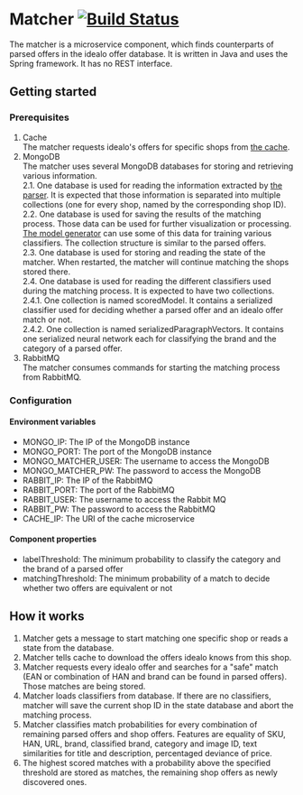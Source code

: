 # Matcher [![Build Status](https://travis-ci.org/HPI-BP2017N2/Matcher.svg?branch=master)](https://travis-ci.org/HPI-BP2017N2/Matcher)
The matcher is a microservice component, which finds counterparts of parsed offers in the idealo offer database.
It is written in Java and uses the Spring framework. It has no REST interface.

## Getting started
### Prerequisites
1. Cache  
 The matcher requests idealo's offers for specific shops from [the cache](https://github.com/HPI-BP2017N2/Cache).
2. MongoDB  
 The matcher uses several MongoDB databases for storing and retrieving various information.  
 2.1. One database is used for reading the information extracted by [the parser](https://github.com/HPI-BP2017N2/Parser). It is expected that those information is separated into multiple collections (one for every shop, named by the corresponding shop ID).  
 2.2. One database is used for saving the results of the matching process. Those data can be used for further visualization or processing. [The model generator](https://github.com/HPI-BP2017N2/MachineLearningModelGenerator) can use some of this data for training various classifiers. The collection structure is similar to the parsed offers.  
 2.3. One database is used for storing and reading the state of the matcher. When restarted, the matcher will continue matching the shops stored there.  
2.4. One database is used for reading the different classifiers used during the matching process. It is expected to have two collections.   
  2.4.1. One collection is named scoredModel. It contains a serialized classifier used for deciding whether a parsed offer and an idealo offer match or not.  
  2.4.2. One collection is named serializedParagraphVectors. It contains one serialized neural network each for classifying the brand and the category of a parsed offer.  
2. RabbitMQ  
 The matcher consumes commands for starting the matching process from RabbitMQ.
 
 
### Configuration
#### Environment variables
- MONGO_IP: The IP of the MongoDB instance
- MONGO_PORT: The port of the MongoDB instance
- MONGO_MATCHER_USER: The username to access the MongoDB
- MONGO_MATCHER_PW: The password to access the MongoDB
- RABBIT_IP: The IP of the RabbitMQ
- RABBIT_PORT: The port of the RabbitMQ
- RABBIT_USER: The username to access the Rabbit MQ
- RABBIT_PW: The password to access the RabbitMQ
- CACHE_IP: The URI of the cache microservice

#### Component properties
- labelThreshold: The minimum probability to classify the category and the brand of a parsed offer
- matchingThreshold: The minimum probability of a match to decide whether two offers are equivalent or not

## How it works
1. Matcher gets a message to start matching one specific shop or reads a state from the database.
2. Matcher tells cache to download the offers idealo knows from this shop.
3. Matcher requests every idealo offer and searches for a "safe" match (EAN or combination of HAN and brand can be found in parsed offers). Those matches are being stored.
4. Matcher loads classifiers from database. If there are no classifiers, matcher will save the current shop ID in the state database and abort the matching process.
5. Matcher classifies match probabilities for every combination of remaining parsed offers and shop offers. Features are equality of SKU, HAN, URL, brand, classified brand,  category and image ID, text similarities for title and description, percentaged deviance of price.
6. The highest scored matches with a probability above the specified threshold are stored as matches, the remaining shop offers as newly discovered ones.
